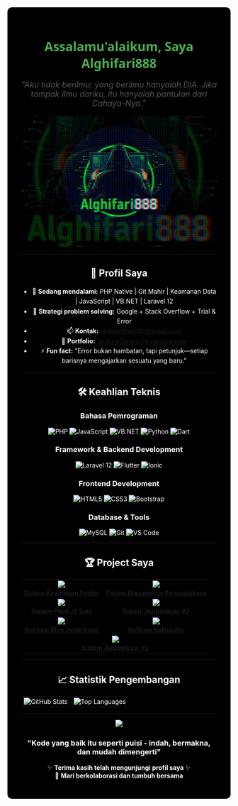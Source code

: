 <div style="background-color:#000; color:#fff; padding:30px; border-radius:10px;">
<div align="center">

 
  <h1 style="color: #4CAF50; font-family: 'Segoe UI', Tahoma, Geneva, Verdana, sans-serif;">
    Assalamu'alaikum, Saya Alghifari888
  
  </h1>

  <p style="font-size: 18px; font-style: italic; color: #555; max-width: 600px; margin: 0 auto;">
    "Aku tidak berilmu; yang berilmu hanyalah DIA. Jika tampak ilmu dariku, itu hanyalah pantulan dari Cahaya-Nya."
  </p>

  <br>




  <img src="profil2.gif" width="450px"/>

</div>

---

<div align="center">

  <h2>🧭 <strong>Profil Saya</strong></h2>
 
</div>

<div align="center" style="max-width: 800px; margin: 0 auto; line-height: 1.6;">

- 🌱 <strong>Sedang mendalami:</strong> PHP Native | Git Mahir | Keamanan Data | JavaScript | VB.NET | Laravel 12  
- 🧠 <strong>Strategi problem solving:</strong> Google + Stack Overflow + Trial & Error  
- 📫 <strong>Kontak:</strong> <a href="mailto:xintiasoftwer93@gmail.com">xintiasoftwer93@gmail.com</a>  
- 🚀 <strong>Portfolio:</strong> <a href="https://github.com/Alghifari888">Sedang Dalam Pengembangan</a>  
- ⚡ <strong>Fun fact:</strong> "Error bukan hambatan, tapi petunjuk—setiap barisnya mengajarkan sesuatu yang baru."

</div>


---

<div align="center">

## 🛠️ <strong>Keahlian Teknis</strong>

### <strong>Bahasa Pemrograman</strong>
![PHP](https://img.shields.io/badge/PHP-777BB4?style=for-the-badge&logo=php&logoColor=white)
![JavaScript](https://img.shields.io/badge/JavaScript-F7DF1E?style=for-the-badge&logo=javascript&logoColor=black)
![VB.NET](https://img.shields.io/badge/VB.NET-512BD4?style=for-the-badge&logo=.net&logoColor=white)
![Python](https://img.shields.io/badge/Python-3776AB?style=for-the-badge&logo=python&logoColor=white)
![Dart](https://img.shields.io/badge/Dart-0175C2?style=for-the-badge&logo=dart&logoColor=white)

### <strong>Framework & Backend Development</strong>
![Laravel 12](https://img.shields.io/badge/Laravel_12-FF2D20?style=for-the-badge&logo=laravel&logoColor=white)
![Flutter](https://img.shields.io/badge/Flutter-02569B?style=for-the-badge&logo=flutter&logoColor=white)
![Ionic](https://img.shields.io/badge/Ionic-3880FF?style=for-the-badge&logo=ionic&logoColor=white)

### <strong>Frontend Development</strong>
![HTML5](https://img.shields.io/badge/HTML5-E34F26?style=for-the-badge&logo=html5&logoColor=white)
![CSS3](https://img.shields.io/badge/CSS3-1572B6?style=for-the-badge&logo=css3&logoColor=white)
![Bootstrap](https://img.shields.io/badge/Bootstrap-7952B3?style=for-the-badge&logo=bootstrap&logoColor=white)

### <strong>Database & Tools</strong>
![MySQL](https://img.shields.io/badge/MySQL-4479A1?style=for-the-badge&logo=mysql&logoColor=white)
![Git](https://img.shields.io/badge/Git-F05032?style=for-the-badge&logo=git&logoColor=white)
![VS Code](https://img.shields.io/badge/VS_Code-007ACC?style=for-the-badge&logo=visual-studio-code&logoColor=white)

</div>


---

<div align="center">

## 🏆 <strong>Project Saya</strong>

<table>
  <tr>
    <td align="center">
      <a href="https://github.com/Alghifari888/ShadowLock-KeamananFolder">
        <img src="https://github-readme-stats.vercel.app/api/pin/?username=Alghifari888&repo=ShadowLock-KeamananFolder&theme=radical" width="400">
        <br><strong>Sistem Keamanan Folder</strong>
      </a>
    </td>
    <td align="center">
      <a href="https://github.com/Alghifari888/website-manajemen-perpustakaan">
        <img src="https://github-readme-stats.vercel.app/api/pin/?username=Alghifari888&repo=website-manajemen-perpustakaan&theme=radical" width="400">
        <br><strong>Sistem Manajemen Perpustakaan</strong>
      </a>
    </td>
  </tr>
  <tr>
    <td align="center">
      <a href="https://github.com/Alghifari888/POS-Point-of-Sale-">
        <img src="https://github-readme-stats.vercel.app/api/pin/?username=Alghifari888&repo=POS-Point-of-Sale-&theme=radical" width="400">
        <br><strong>Sistem Point of Sale</strong>
      </a>
    </td>
    <td align="center">
      <a href="https://github.com/Alghifari888/FromLogin-RegistrationV2">
        <img src="https://github-readme-stats.vercel.app/api/pin/?username=Alghifari888&repo=FromLogin-RegistrationV2&theme=radical" width="400">
        <br><strong>Sistem Autentikasi V2</strong>
      </a>
    </td>
  </tr>
  <tr>
    <td align="center">
      <a href="https://github.com/Alghifari888/Blog_Sederhana">
        <img src="https://github-readme-stats.vercel.app/api/pin/?username=Alghifari888&repo=Blog_Sederhana&theme=radical" width="400">
        <br><strong>Aplikasi Blog Sederhana</strong>
      </a>
    </td>
    <td align="center">
      <a href="https://github.com/Alghifari888/Kalkulator">
        <img src="https://github-readme-stats.vercel.app/api/pin/?username=Alghifari888&repo=Kalkulator&theme=radical" width="400">
        <br><strong>Aplikasi Kalkulator</strong>
      </a>
    </td>
  </tr>
  <tr>
    <td align="center" colspan="2">
      <a href="https://github.com/Alghifari888/FromLogin-Registration">
        <img src="https://github-readme-stats.vercel.app/api/pin/?username=Alghifari888&repo=FromLogin-Registration&theme=radical" width="400">
        <br><strong>Sistem Autentikasi V1</strong>
      </a>
    </td>
  </tr>
</table>

</div>


---

<div align="center">

  <h2>📈 <strong>Statistik Pengembangan</strong></h2>

  <table>
    <tr>
      <td>
        <img src="https://github-readme-stats.vercel.app/api?username=Alghifari888&show_icons=true&theme=radical" alt="GitHub Stats"/>
      </td>
      <td>
        <img src="https://github-readme-stats.vercel.app/api/top-langs/?username=Alghifari888&layout=compact&theme=radical" alt="Top Languages"/>
      </td>
    </tr>
  </table>

</div>


---

<div align="center">

<img src="https://media.giphy.com/media/ZVik7pBtu9dNS/giphy.gif" width="150px">

### **"Kode yang baik itu seperti puisi - indah, bermakna, dan mudah dimengerti"**

✨ **Terima kasih telah mengunjungi profil saya** ✨  
🤝 **Mari berkolaborasi dan tumbuh bersama**

</div>
</div>

